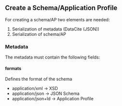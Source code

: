 ## Create a Schema/Application Profile

For creating a schema/AP two elements are needed:
1. Serialization of metadata (DataCite (JSON))
2. Serialization of schema/AP

### Metadata
The metadata must contain the following fields:

#### formats
Defines the format of the schema
  - application/xml -> XSD
  - application/json -> JSON Schema
  - application/json+ld -> Application Profile
  